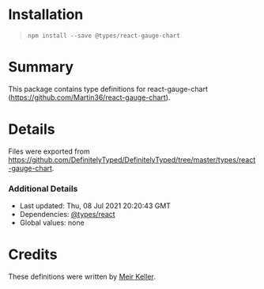 # Installation
> `npm install --save @types/react-gauge-chart`

# Summary
This package contains type definitions for react-gauge-chart (https://github.com/Martin36/react-gauge-chart).

# Details
Files were exported from https://github.com/DefinitelyTyped/DefinitelyTyped/tree/master/types/react-gauge-chart.

### Additional Details
 * Last updated: Thu, 08 Jul 2021 20:20:43 GMT
 * Dependencies: [@types/react](https://npmjs.com/package/@types/react)
 * Global values: none

# Credits
These definitions were written by [Meir Keller](https://github.com/meirkl).
